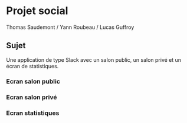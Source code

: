 # Projet social

Thomas Saudemont / Yann Roubeau / Lucas Guffroy

## Sujet

Une application de type Slack avec un salon public, un salon privé et un écran de statistiques.

### Ecran salon public

### Ecran salon privé

### Ecran statistiques